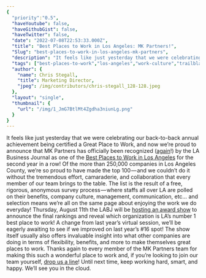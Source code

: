 ```yaml
---
{
  "priority":"0.5",
  "haveYoutube": false,
  "haveGithubGist": false,
  "haveTwitter": false,
  "date": "2022-07-08T22:53:33.000Z",
  "title": "Best Places to Work in Los Angeles: MK Partners!",
  "Slug": "best-places-to-work-in-los-angeles-mk-partners",
  "description": "It feels like just yesterday that we were celebrating our back-to-back annual achievement being certified a Great Place to Work, and now we’re proud to announce that MK Partners has officially been recognized again by the LA Business Journal as one of the Best Places to Work in Los Angeles</a> for the second year in a row!.",
  "tags": ["best-places-to-work","los-angeles","work-culture","trailblazer","salesforce"],
  "author": {
    "name": Chris Stegall,
    "title": Marketing Director,
    "jpeg": /img/contributors/chris-stegall_128-128.jpeg
  },
  "layout": "single",
  "thumbnail": {
    "url": "/img/1_JmG7BtlMt4Zgdha3niunLg.png"
  }
}
---
```

It feels like just yesterday that we were celebrating our back-to-back annual achievement being certified a Great Place to Work, and now we’re proud to announce that MK Partners has officially been recognized ([again](https://labusinessjournal.com/bptw2021/)!) by the LA Business Journal as one of the [Best Places to Work in Los Angeles](https://labusinessjournal.com/bptw2021/) for the second year in a row!
Of the more than 250,000 companies in Los Angeles County, we’re so proud to have made the top 100 — and we couldn’t do it without the tremendous effort, camaraderie, and collaboration that every member of our team brings to the table.
The list is the result of a free, rigorous, anonymous survey process — where staffs all over LA are polled on their benefits, company culture, management, communication, etc… and selection means we’re all on the same page about enjoying the work we do everyday!
Thursday, August 11th the LABJ will be [hosting an award show](https://www.eventbrite.com/e/best-places-to-work-awards-2022-tickets-378038341857) to announce the final rankings and reveal which organization is LA’s number 1 best place to work! A change from last year’s virtual session, we’ll be eagerly awaiting to see if we improved on last year’s #16 spot! The show itself usually also offers invaluable insight into what other companies are doing in terms of flexibility, benefits, and more to make themselves great places to work.
Thanks again to every member of the MK Partners team for making this such a wonderful place to work and, if you’re looking to join our team yourself, [drop us a line](https://appexchange.salesforce.com/appxConsultingListingDetail?listingId=a0N30000001gF9jEAE&amp;utm_source=mkp&amp;utm_medium=referral&amp;utm_campaign=logigear-mkp-tpp)!
Until next time, keep working hard, smart, and happy. We’ll see you in the cloud.
